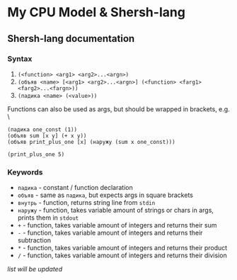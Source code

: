 # My CPU Model & Shersh-lang

## Shersh-lang documentation

### Syntax

1. `(<function> <arg1> <arg2>...<argn>)`
2. `(объяв <name> [<arg1> <arg2>...<argn>] (<function> <farg1> <farg2>...<fargn>))`
3. `(падика <name> (<value>))`

Functions can also be used as args, but should be wrapped in brackets, e.g. \
```
(падика one_const (1))
(объяв sum [x y] (+ x y))
(объяв print_plus_one [x] (наружу (sum x one_const)))

(print_plus_one 5)
```

### Keywords

* `падика` - constant / function declaration
* `объяв` - same as `падика`, but expects args in square brackets
* `внутрь` - function, returns string line from `stdin`
* `наружу` - function, takes variable amount of strings or chars in args, prints them in `stdout`
* `+` - function, takes variable amount of integers and returns their sum
* `-` - function, takes variable amount of integers and returns their subtraction
* `*` - function, takes variable amount of integers and returns their product
* `/` - function, takes variable amount of integers and returns their division

_list will be updated_